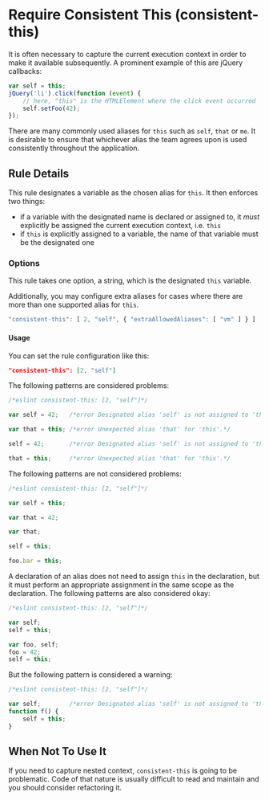 # Require Consistent This (consistent-this)

It is often necessary to capture the current execution context in order to make it available subsequently. A prominent example of this are jQuery callbacks:

```js
var self = this;
jQuery('li').click(function (event) {
    // here, "this" is the HTMLElement where the click event occurred
    self.setFoo(42);
});
```

There are many commonly used aliases for `this` such as `self`, `that` or `me`. It is desirable to ensure that whichever alias the team agrees upon is used consistently throughout the application.

## Rule Details

This rule designates a variable as the chosen alias for `this`. It then enforces two things:

* if a variable with the designated name is declared or assigned to, it *must* explicitly be assigned the current execution context, i.e. `this`
* if `this` is explicitly assigned to a variable, the name of that variable must be the designated one

### Options

This rule takes one option, a string, which is the designated `this` variable.

Additionally, you may configure extra aliases for cases where there are more than one supported alias for `this`.

```js
"consistent-this": [ 2, "self", { "extraAllowedAliases": [ "vm" ] } ]

```

#### Usage

You can set the rule configuration like this:

```json
"consistent-this": [2, "self"]
```

The following patterns are considered problems:

```js
/*eslint consistent-this: [2, "self"]*/

var self = 42;   /*error Designated alias 'self' is not assigned to 'this'.*/

var that = this; /*error Unexpected alias 'that' for 'this'.*/

self = 42;       /*error Designated alias 'self' is not assigned to 'this'.*/

that = this;     /*error Unexpected alias 'that' for 'this'.*/
```

The following patterns are not considered problems:

```js
/*eslint consistent-this: [2, "self"]*/

var self = this;

var that = 42;

var that;

self = this;

foo.bar = this;
```

A declaration of an alias does not need to assign `this` in the declaration, but it must perform an appropriate assignment in the same scope as the declaration. The following patterns are also considered okay:

```js
/*eslint consistent-this: [2, "self"]*/

var self;
self = this;

var foo, self;
foo = 42;
self = this;
```

But the following pattern is considered a warning:

```js
/*eslint consistent-this: [2, "self"]*/

var self;        /*error Designated alias 'self' is not assigned to 'this'.*/
function f() {
    self = this;
}
```

## When Not To Use It

If you need to capture nested context, `consistent-this` is going to be problematic. Code of that nature is usually difficult to read and maintain and you should consider refactoring it.
